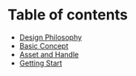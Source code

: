 # Table of contents

* [Design Philosophy](README.md)
* [Basic Concept](basic-concept.md)
* [Asset and Handle](asset-and-handle.md)
* [Getting Start](getting-start.md)
